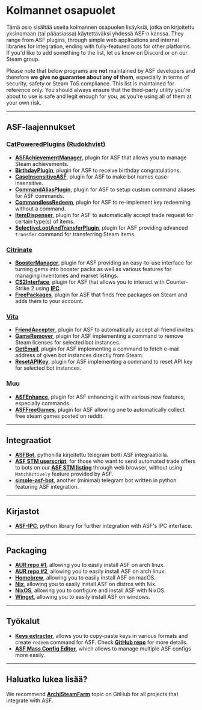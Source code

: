 # Kolmannet osapuolet

Tämä osio sisältää useita kolmannen osapuolen lisäyksiä, jotka on kirjoitettu yksinomaan (tai pääasiassa) käytettäväksi yhdessä ASF:n kanssa. They range from ASF plugins, through simple web applications and internal libraries for integration, ending with fully-featured bots for other platforms. If you'd like to add something to the list, let us know on Discord or on our Steam group.

Please note that below programs are **not** maintained by ASF developers and therefore **we give no guarantee about any of them**, especially in terms of security, safety or Steam ToS compliance. This list is maintained for reference only. You should always ensure that the third-party utility you're about to use is safe and legit enough for you, as you're using all of them at your own risk.

---

## ASF-laajennukset

### **[CatPoweredPlugins](https://github.com/CatPoweredPlugins)** (**[Rudokhvist](https://github.com/Rudokhvist)**)

- **[ASFAchievementManager](https://github.com/CatPoweredPlugins/ASFAchievementManager)**, plugin for ASF that allows you to manage Steam achievements.
- **[BirthdayPlugin](https://github.com/CatPoweredPlugins/BirthdayPlugin)**, plugin for ASF to receive birthday congratulations.
- **[CaseInsensitiveASF](https://github.com/CatPoweredPlugins/CaseInsensitiveASF)**, plugin for ASF to make bot names case-insensitive.
- **[CommandAliasPlugin](https://github.com/CatPoweredPlugins/CommandAliasPlugin)**, plugin for ASF to setup custom command aliases for ASF commands.
- **[CommandlessRedeem](https://github.com/CatPoweredPlugins/CommandlessRedeem)**, plugin for ASF to re-implement key redeeming without a command.
- **[ItemDispenser](https://github.com/CatPoweredPlugins/ItemDispenser)**, plugin for ASF to automatically accept trade request for certain type(s) of items.
- **[SelectiveLootAndTransferPlugin](https://github.com/CatPoweredPlugins/SelectiveLootAndTransferPlugin)**, plugin for ASF providing advanced `transfer` command for transferring Steam items.

### **[Citrinate](https://github.com/Citrinate)**

- **[BoosterManager](https://github.com/Citrinate/BoosterManager)**, plugin for ASF providing an easy-to-use interface for turning gems into booster packs as well as various features for managing inventories and market listings.
- **[CS2Interface](https://github.com/Citrinate/CS2Interface)**, plugin for ASF that allows you to interact with Counter-Strike 2 using **[IPC](https://github.com/JustArchiNET/ArchiSteamFarm/wiki/IPC)**.
- **[FreePackages](https://github.com/Citrinate/FreePackages)**, plugin for ASF that finds free packages on Steam and adds them to your account.

### **[Vita](https://github.com/ezhevita)**

- **[FriendAccepter](https://github.com/ezhevita/FriendAccepter)**, plugin for ASF to automatically accept all friend invites.
- **[GameRemover](https://github.com/ezhevita/GameRemover)**, plugin for ASF implementing a command to remove Steam licenses for selected bot instances.
- **[GetEmail](https://github.com/ezhevita/GetEmail)**, plugin for ASF implementing a command to fetch e-mail address of given bot instances directly from Steam.
- **[ResetAPIKey](https://github.com/ezhevita/ResetAPIKey)**, plugin for ASF implementing a command to reset API key for selected bot instances.

### Muu

- **[ASFEnhance](https://github.com/chr233/ASFEnhance)**, plugin for ASF enhancing it with various new features, especially commands.
- **[ASFFreeGames](https://github.com/maxisoft/ASFFreeGames)**, plugin for ASF allowing one to automatically collect free steam games posted on reddit.

---

## Integraatiot

- **[ASFBot](https://github.com/dmcallejo/ASFBot)**, pythonilla kirjoitettu telegram botti ASF integraatiolla.
- **[ASF STM userscript](https://greasyfork.org/en/scripts/404754-asf-stm)**, for those who want to send automated trade offers to bots on our **[ASF STM listing](https://github.com/JustArchiNET/ArchiSteamFarm/wiki/ItemsMatcherPlugin#publiclisting)** through web browser, without using `MatchActively` feature provided by ASF.
- **[simple-asf-bot](https://github.com/deluxghost/simple-asf-bot)**, another (minimal) telegram bot written in python featuring ASF integration.

---

## Kirjastot

- **[ASF-IPC](https://github.com/deluxghost/ASF_IPC)**, python library for further integration with ASF's IPC interface.

---

## Packaging

- **[AUR repo #1](https://aur.archlinux.org/packages/asf)**, allowing you to easily install ASF on arch linux.
- **[AUR repo #2](https://aur.archlinux.org/packages/archisteamfarm-bin)**, allowing you to easily install ASF on arch linux.
- **[Homebrew](https://formulae.brew.sh/formula/archi-steam-farm)**, allowing you to easily install ASF on macOS.
- **[Nix](https://search.nixos.org/packages?channel=unstable&show=ArchiSteamFarm&from=0&size=50&sort=relevance&type=packages&query=ArchiSteamFarm)**, allowing you to easily install ASF on distros with Nix.
- **[NixOS](https://search.nixos.org/options?channel=unstable&from=0&size=50&sort=relevance&type=packages&query=ArchiSteamFarm)**, allowing you to configure and install ASF with NixOS.
- **[Winget](https://github.com/microsoft/winget-pkgs/tree/master/manifests/j/JustArchiNET/ArchiSteamFarm)**, allowing you to easily install ASF on windows.

---

## Työkalut

- **[Keys extractor](https://umaim.github.io/SKE)**, allows you to copy-paste keys in various formats and create `redeem` command for ASF. Check **[GitHub repo](https://github.com/PixvIO/SKE)** for more details.
- **[ASF Mass Config Editor](https://github.com/genesix-eu/ASF_MCE)**, which allows to manage multiple ASF configs more easily.

---

## Haluatko lukea lisää?

We recommend **[ArchiSteamFarm](https://github.com/topics/archisteamfarm)** topic on GitHub for all projects that integrate with ASF.